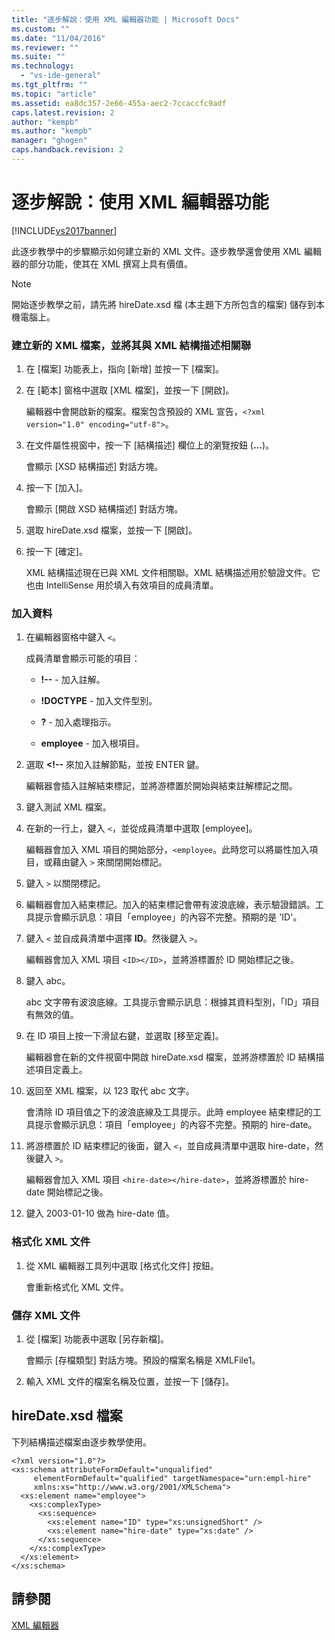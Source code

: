 ```yaml
---
title: "逐步解說：使用 XML 編輯器功能 | Microsoft Docs"
ms.custom: ""
ms.date: "11/04/2016"
ms.reviewer: ""
ms.suite: ""
ms.technology: 
  - "vs-ide-general"
ms.tgt_pltfrm: ""
ms.topic: "article"
ms.assetid: ea8dc357-2e66-455a-aec2-7ccaccfc9adf
caps.latest.revision: 2
author: "kempb"
ms.author: "kempb"
manager: "ghogen"
caps.handback.revision: 2
---
```

# 逐步解說：使用 XML 編輯器功能
[!INCLUDE[vs2017banner](../code-quality/includes/vs2017banner.md)]

此逐步教學中的步驟顯示如何建立新的 XML 文件。逐步教學還會使用 XML 編輯器的部分功能，使其在 XML 撰寫上具有價值。  
  
> [!NOTE]
>  開始逐步教學之前，請先將 hireDate.xsd 檔 \(本主題下方所包含的檔案\) 儲存到本機電腦上。  
  
### 建立新的 XML 檔案，並將其與 XML 結構描述相關聯  
  
1.  在 \[檔案\] 功能表上，指向 \[新增\] 並按一下 \[檔案\]。  
  
2.  在 \[範本\] 窗格中選取 \[XML 檔案\]，並按一下 \[開啟\]。  
  
     編輯器中會開啟新的檔案。檔案包含預設的 XML 宣告，`<?xml version="1.0" encoding="utf-8">`。  
  
3.  在文件屬性視窗中，按一下 \[結構描述\] 欄位上的瀏覽按鈕 \(**...**\)。  
  
     會顯示 \[XSD 結構描述\] 對話方塊。  
  
4.  按一下 \[加入\]。  
  
     會顯示 \[開啟 XSD 結構描述\] 對話方塊。  
  
5.  選取 hireDate.xsd 檔案，並按一下 \[開啟\]。  
  
6.  按一下 \[確定\]。  
  
     XML 結構描述現在已與 XML 文件相關聯。XML 結構描述用於驗證文件。它也由 IntelliSense 用於填入有效項目的成員清單。  
  
### 加入資料  
  
1.  在編輯器窗格中鍵入 `<`。  
  
     成員清單會顯示可能的項目：  
  
    -   **\!\-\-** \- 加入註解。  
  
    -   **\!DOCTYPE** \- 加入文件型別。  
  
    -   **?** \- 加入處理指示。  
  
    -   **employee** \- 加入根項目。  
  
2.  選取 **\<\!\-\-** 來加入註解節點，並按 ENTER 鍵。  
  
     編輯器會插入註解結束標記，並將游標置於開始與結束註解標記之間。  
  
3.  鍵入測試 XML 檔案。  
  
4.  在新的一行上，鍵入 `<`，並從成員清單中選取 \[employee\]。  
  
     編輯器會加入 XML 項目的開始部分，`<employee`。此時您可以將屬性加入項目，或藉由鍵入 `>` 來關閉開始標記。  
  
5.  鍵入 `>` 以關閉標記。  
  
6.  編輯器會加入結束標記。加入的結束標記會帶有波浪底線，表示驗證錯誤。工具提示會顯示訊息：項目「employee」的內容不完整。預期的是 'ID'。  
  
7.  鍵入 `<` 並自成員清單中選擇 **ID**。然後鍵入 `>`。  
  
     編輯器會加入 XML 項目 `<ID></ID>`，並將游標置於 ID 開始標記之後。  
  
8.  鍵入 abc。  
  
     abc 文字帶有波浪底線。工具提示會顯示訊息：根據其資料型別，「ID」項目有無效的值。  
  
9. 在 ID 項目上按一下滑鼠右鍵，並選取 \[移至定義\]。  
  
     編輯器會在新的文件視窗中開啟 hireDate.xsd 檔案，並將游標置於 ID 結構描述項目定義上。  
  
10. 返回至 XML 檔案，以 123 取代 abc 文字。  
  
     會清除 ID 項目值之下的波浪底線及工具提示。此時 employee 結束標記的工具提示會顯示訊息：項目「employee」的內容不完整。預期的 hire\-date。  
  
11. 將游標置於 ID 結束標記的後面，鍵入 `<`，並自成員清單中選取 hire\-date，然後鍵入 `>`。  
  
     編輯器會加入 XML 項目 `<hire-date></hire-date>`，並將游標置於 hire\-date 開始標記之後。  
  
12. 鍵入 2003\-01\-10 做為 hire\-date 值。  
  
### 格式化 XML 文件  
  
1.  從 XML 編輯器工具列中選取 \[格式化文件\] 按鈕。  
  
     會重新格式化 XML 文件。  
  
### 儲存 XML 文件  
  
1.  從 \[檔案\] 功能表中選取 \[另存新檔\]。  
  
     會顯示 \[存檔類型\] 對話方塊。預設的檔案名稱是 XMLFile1。  
  
2.  輸入 XML 文件的檔案名稱及位置，並按一下 \[儲存\]。  
  
## hireDate.xsd 檔案  
 下列結構描述檔案由逐步教學使用。  
  
```  
<?xml version="1.0"?>  
<xs:schema attributeFormDefault="unqualified"  
     elementFormDefault="qualified" targetNamespace="urn:empl-hire"  
     xmlns:xs="http://www.w3.org/2001/XMLSchema">  
  <xs:element name="employee">  
    <xs:complexType>  
      <xs:sequence>  
        <xs:element name="ID" type="xs:unsignedShort" />  
        <xs:element name="hire-date" type="xs:date" />  
      </xs:sequence>  
    </xs:complexType>  
  </xs:element>  
</xs:schema>  
```  
  
## 請參閱  
 [XML 編輯器](../xml-tools/xml-editor.md)